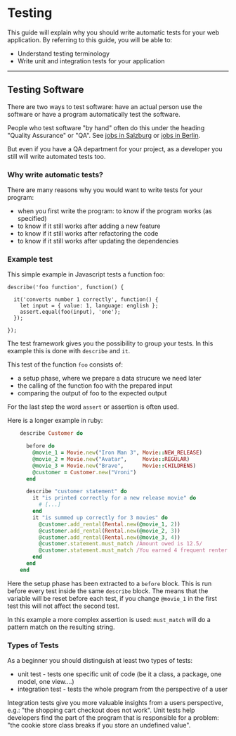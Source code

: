 Testing 
=======

This guide will explain why you should write automatic tests
for your web application. 
By referring to this guide, you will be able to:

* Understand testing terminology
* Write unit and integration tests for your application

---------------------------------------------------------------------------

Testing Software
----------------

There are two ways to test software:  have an actual person
use the software or have a program automatically test the software.

People who test software "by hand" often do this under the heading
"Quality Assurance" or "QA".  See [jobs in Salzburg](http://www.karriere.at/jobs/software-quality-assurance-tester/salzburg)  or [jobs in Berlin](http://de.indeed.com/Software-Quality-Assurance-Jobs-in-Berlin).

But even if you have a QA department for your project, as a developer
you still will write automated tests too.


### Why write automatic tests?

There are many reasons why you would want to write tests for your program:

* when you first write the program: to know if the program works (as specified)
* to know if it still works after adding a new feature
* to know if it still works after refactoring the code
* to know if it still works after updating the dependencies


### Example test

This simple example in Javascript tests a function foo:

    describe('foo function', function() {
      
      it('converts number 1 correctly', function() {
        let input = { value: 1, language: english };
        assert.equal(foo(input), 'one');
      });

    });

The test framework gives you the possibility to group your
tests. In this example this is done with `describe` and `it`.

This test of the function `foo` consists of:

* a setup phase, where we prepare a data strucure we need later
* the calling of the function foo with the prepared input
* comparing the output of foo to the expected output

For the last step the word `assert` or assertion is often used.

Here is a longer example in ruby:

```ruby
    describe Customer do

      before do
        @movie_1 = Movie.new("Iron Man 3", Movie::NEW_RELEASE)
        @movie_2 = Movie.new("Avatar",     Movie::REGULAR)
        @movie_3 = Movie.new("Brave",      Movie::CHILDRENS)
        @customer = Customer.new("Vroni")
      end

      describe "customer statement" do
        it "is printed correctly for a new release movie" do
          # [...]
        end
        it "is summed up correctly for 3 movies" do
          @customer.add_rental(Rental.new(@movie_1, 2))
          @customer.add_rental(Rental.new(@movie_2, 3))
          @customer.add_rental(Rental.new(@movie_3, 4))
          @customer.statement.must_match /Amount owed is 12.5/
          @customer.statement.must_match /You earned 4 frequent renter points/
        end 
      end
    end
```

Here the setup phase has been extracted to a `before` block.
This is run before every test inside the same `describe` block. 
The means that the variable will be reset before each test,
if you change `@movie_1` in the first test this will not affect
the second test.

In this example a more complex assertion is used: `must_match` will
do a pattern match on the resulting string.

### Types of Tests

As a beginner you should distinguish at least two types of tests:

* unit test - tests one specific unit of code (be it a class, a package, one model, one view....)
* integration test - tests the whole program from the perspective of a user

Integration tests give you more valuable insights from a users
perspective, e.g.: "the shopping cart checkout does not work".
Unit tests help developers find the part of the program that is
responsible for a problem: "the cookie store class breaks if you store an undefined value".


